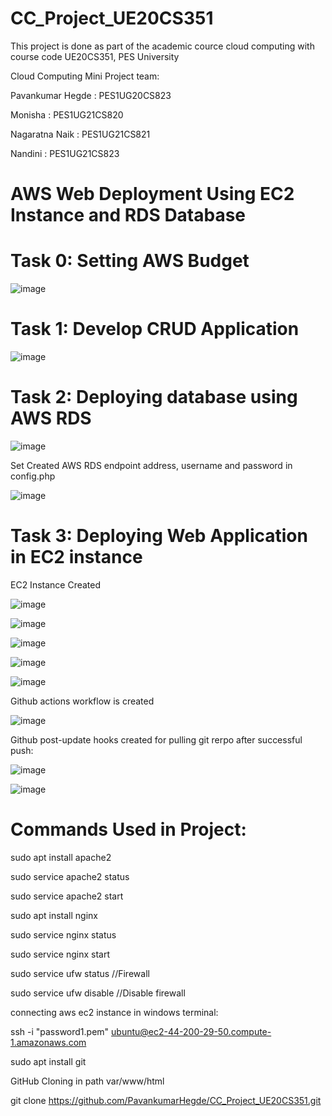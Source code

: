 # CC_Project_UE20CS351
This project is done as part of the academic cource cloud computing with course code UE20CS351, PES University


Cloud Computing Mini Project team:

Pavankumar Hegde     : PES1UG20CS823

Monisha              : PES1UG21CS820

Nagaratna Naik       : PES1UG21CS821

Nandini              : PES1UG21CS823


# AWS Web Deployment Using EC2 Instance and RDS Database

# Task 0: Setting AWS Budget

![image](https://user-images.githubusercontent.com/51742316/234733917-667da7ca-21b9-442c-910a-24db43dfe948.png)




# Task 1: Develop CRUD Application

![image](https://user-images.githubusercontent.com/51742316/234736390-972d6a37-787b-4173-bcee-04956283d647.png)



# Task 2: Deploying database using AWS RDS

![image](https://user-images.githubusercontent.com/51742316/234736703-ac7de8c2-46d0-4237-a1ec-f7636eaf5292.png)


Set Created AWS RDS endpoint address, username and password in config.php

![image](https://user-images.githubusercontent.com/51742316/234736475-59b6746f-d930-4b66-b04d-bc28732c92a0.png)


# Task 3: Deploying Web Application in EC2 instance

EC2 Instance Created

![image](https://user-images.githubusercontent.com/51742316/234734360-3c25e82f-98c4-4da0-bf6a-6a1764c70106.png)

![image](https://user-images.githubusercontent.com/51742316/234736854-96f4fb15-7fdc-4cd6-9066-94dd7c77e88d.png)

![image](https://user-images.githubusercontent.com/51742316/234736905-ca469fc3-dd60-4e1d-8051-c251ab8c4308.png)

![image](https://user-images.githubusercontent.com/51742316/234736962-df4e7c4e-ee54-4b0d-8e40-5f4d5af795ab.png)

![image](https://user-images.githubusercontent.com/51742316/234737020-5bbc9263-dd64-4747-a729-6113bde65052.png)


Github actions workflow is created

![image](https://user-images.githubusercontent.com/51742316/234733808-74e820f9-264c-4a10-bd0a-231f06168560.png)



Github post-update hooks created for pulling git rerpo after successful push:

![image](https://user-images.githubusercontent.com/51742316/234736029-00b880ac-d707-4b85-966d-ad0d9a8ab6f9.png)

![image](https://user-images.githubusercontent.com/51742316/234736201-56a2077b-dc29-4180-ae81-810d99a542f4.png)




# Commands Used in Project:

sudo apt install apache2

sudo service apache2 status

sudo service apache2 start

sudo apt install nginx

sudo service nginx status

sudo service nginx start

sudo service ufw status //Firewall

sudo service ufw disable //Disable firewall


connecting aws ec2 instance in windows terminal:

ssh -i "password1.pem" ubuntu@ec2-44-200-29-50.compute-1.amazonaws.com

sudo apt install git

GitHub Cloning in path var/www/html

git clone https://github.com/PavankumarHegde/CC_Project_UE20CS351.git
